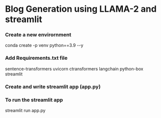 # Blog Generation using LLAMA-2 and streamlit

### Create a new envirornment
conda create -p venv python==3.9 --y

### Add Requirements.txt file
sentence-transformers
uvicorn
ctransformers
langchain
python-box
streamlit

### Create and write streamlit app (app.py)

### To run the streamlit app
streamlit run app.py
